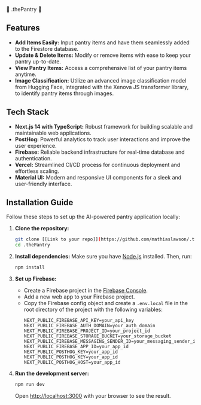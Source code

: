 🛒 .thePantry 🛒

## Features

- **Add Items Easily:** Input pantry items and have them seamlessly added to the Firestore database.
- **Update & Delete Items:** Modify or remove items with ease to keep your pantry up-to-date.
- **View Pantry Items:** Access a comprehensive list of your pantry items anytime.
- **Image Classification:** Utilize an advanced image classification model from Hugging Face, integrated with the Xenova JS transformer library, to identify pantry items through images.

## Tech Stack

- **Next.js 14 with TypeScript:** Robust framework for building scalable and maintainable web applications.
- **PostHog:** Powerful analytics to track user interactions and improve the user experience.
- **Firebase:** Reliable backend infrastructure for real-time database and authentication.
- **Vercel:** Streamlined CI/CD process for continuous deployment and effortless scaling.
- **Material UI:** Modern and responsive UI components for a sleek and user-friendly interface.

## Installation Guide

Follow these steps to set up the AI-powered pantry application locally:

1. **Clone the repository:**
    ```bash
    git clone [[Link to your repo]](https://github.com/mathiaslawson/.thePantry.git)
    cd .thePantry
    ```

2. **Install dependencies:**
    Make sure you have [Node.js](https://nodejs.org/) installed. Then, run:
    ```bash
    npm install
    ```

3. **Set up Firebase:**
    - Create a Firebase project in the [Firebase Console](https://console.firebase.google.com/).
    - Add a new web app to your Firebase project.
    - Copy the Firebase config object and create a `.env.local` file in the root directory of the project with the following variables:
      ```plaintext
      NEXT_PUBLIC_FIREBASE_API_KEY=your_api_key
      NEXT_PUBLIC_FIREBASE_AUTH_DOMAIN=your_auth_domain
      NEXT_PUBLIC_FIREBASE_PROJECT_ID=your_project_id
      NEXT_PUBLIC_FIREBASE_STORAGE_BUCKET=your_storage_bucket
      NEXT_PUBLIC_FIREBASE_MESSAGING_SENDER_ID=your_messaging_sender_id
      NEXT_PUBLIC_FIREBASE_APP_ID=your_app_id
      NEXT_PUBLIC_POSTHOG_KEY=your_app_id
      NEXT_PUBLIC_POSTHOG_KEY=your_app_id
      NEXT_PUBLIC_POSTHOG_HOST=your_app_id
      ```

4. **Run the development server:**
    ```bash
    npm run dev
    ```
    Open [http://localhost:3000](http://localhost:3000) with your browser to see the result.


